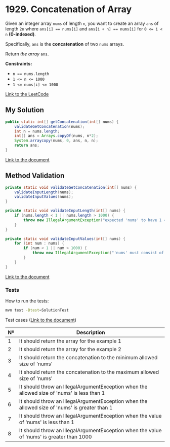 # 1929. Concatenation of Array

Given an integer array `nums` of length `n`, you want to create an array `ans` of length `2n` where
`ans[i] == nums[i]` and `ans[i + n] == nums[i]` for `0 <= i < n` **(0-indexed)**.

Specifically, `ans` is the **concatenation** of two `nums` arrays.

Return *the array* `ans`.

**Constraints:**
- `n == nums.length`
- `1 <= n <= 1000`
- `1 <= nums[i] <= 1000`

[Link to the LeetCode](https://leetcode.com/problems/concatenation-of-array/description/)


## My Solution

````java
public static int[] getConcatenation(int[] nums) {
    validateGetConcatenation(nums);
    int n = nums.length;
    int[] ans = Arrays.copyOf(nums, n*2);
    System.arraycopy(nums, 0, ans, n, n);
    return ans;
}
````

[Link to the document](../../java/com/kauassilva/algorithms/solutions/Solution1929.java)



## Method Validation

````java
private static void validateGetConcatenation(int[] nums) {
    validateInputLength(nums);
    validateInputValues(nums);
}

private static void validateInputLength(int[] nums) {
    if (nums.length < 1 || nums.length > 1000) {
        throw new IllegalArgumentException("expected 'nums' to have 1 <= size <= 1000 but got" + nums.length);
    }
}

private static void validateInputValues(int[] nums) {
    for (int num : nums) {
        if (num < 1 || num > 1000) {
            throw new IllegalArgumentException("'nums' must consist of values from 1 to 1000 only");
        }
    }
}
````

[Link to the document](../../java/com/kauassilva/algorithms/solutions/Solution1929.java)



### Tests

How to run the tests:

````bash
mvn test -Dtest=SolutionTest
````

Test cases ([Link to the document](../../../test/java/com/kauassilva/algorithms/solutions/Solution1929Test.java))

| Nº | Description                                                                                   |
|----|-----------------------------------------------------------------------------------------------|
| 1  | It should return the array for the example 1                                                  |
| 2  | It should return the array for the example 2                                                  |
| 3  | It should return the concatenation to the minimum allowed size of 'nums'                      |
| 4  | It should return the concatenation to the maximum allowed size of 'nums'                      |
| 5  | It should throw an IllegalArgumentException when the allowed size of 'nums' is less than 1    |
| 6  | It should throw an IllegalArgumentException when the allowed size of 'nums' is greater than 1 |
| 7  | It should throw an IllegalArgumentException when the value of 'nums' is less than 1           |
| 8  | It should throw an IllegalArgumentException when the value of 'nums' is greater than 1000     |
